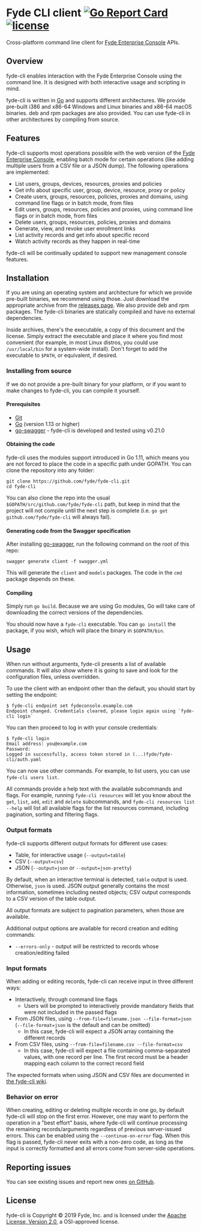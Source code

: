 Fyde CLI client [![Go Report Card](https://goreportcard.com/badge/github.com/fyde/fyde-cli)](https://goreportcard.com/report/github.com/fyde/fyde-cli) [![license](https://img.shields.io/github/license/fyde/fyde-cli.svg)](https://github.com/fyde/fyde-cli/blob/master/LICENSE)
===============

Cross-platform command line client for [Fyde Enterprise Console](https://fyde.github.io/docs/fyde-enterprise-console) APIs.

## Overview

fyde-cli enables interaction with the Fyde Enterprise Console using the command line.
It is designed with both interactive usage and scripting in mind.

fyde-cli is written in [Go](https://golang.org) and supports different architectures.
We provide pre-built i386 and x86-64 Windows and Linux binaries and x86-64 macOS binaries.
deb and rpm packages are also provided.
You can use fyde-cli in other architectures by compiling from source.

## Features

fyde-cli supports most operations possible with the web version of the [Fyde Enterprise Console](https://fyde.github.io/docs/fyde-enterprise-console), enabling batch mode for certain operations (like adding multiple users from a CSV file or a JSON dump).
The following operations are implemented:

 - List users, groups, devices, resources, proxies and policies
 - Get info about specific user, group, device, resource, proxy or policy
 - Create users, groups, resources, policies, proxies and domains, using command line flags or in batch mode, from files
 - Edit users, groups, resources, policies and proxies, using command line flags or in batch mode, from files
 - Delete users, groups, resources, policies, proxies and domains
 - Generate, view, and revoke user enrollment links
 - List activity records and get info about specific record
 - Watch activity records as they happen in real-time

fyde-cli will be continually updated to support new management console features.

## Installation

If you are using an operating system and architecture for which we provide pre-built binaries, we recommend using those.
Just download the appropriate archive from the [releases page](https://github.com/fyde/fyde-cli/releases).
We also provide deb and rpm packages.
The fyde-cli binaries are statically compiled and have no external dependencies.

Inside archives, there's the executable, a copy of this document and the license. Simply extract the executable and place it where you find most convenient (for example, in most Linux distros, you could use `/usr/local/bin` for a system-wide install).
Don't forget to add the executable to `$PATH`, or equivalent, if desired.

### Installing from source

If we do not provide a pre-built binary for your platform, or if you want to make changes to fyde-cli, you can compile it yourself.

#### Prerequisites

 - [Git](https://git-scm.com/)
 - [Go](https://golang.org) (version 1.13 or higher)
 - [go-swagger](https://github.com/go-swagger/go-swagger) - fyde-cli is developed and tested using v0.21.0

#### Obtaining the code

fyde-cli uses the modules support introduced in Go 1.11, which means you are not forced to place the code in a specific path under GOPATH. You can clone the repository into any folder:

```
git clone https://github.com/fyde/fyde-cli.git
cd fyde-cli
```

You can also clone the repo into the usual `$GOPATH/src/github.com/fyde/fyde-cli` path, but keep in mind that the project will not compile until the next step is complete (i.e. `go get github.com/fyde/fyde-cli` will always fail).

#### Generating code from the Swagger specification

After installing [go-swagger](https://github.com/go-swagger/go-swagger), run the following command on the root of this repo:

`swagger generate client -f swagger.yml`

This will generate the `client` and `models` packages.
The code in the `cmd` package depends on these.

#### Compiling

Simply run `go build`.
Because we are using Go modules, Go will take care of downloading the correct versions of the dependencies.

You should now have a `fyde-cli` executable.
You can `go install` the package, if you wish, which will place the binary in `$GOPATH/bin`.

## Usage

When run without arguments, fyde-cli presents a list of available commands.
It will also show where it is going to save and look for the configuration files, unless overridden.

To use the client with an endpoint other than the default, you should start by setting the endpoint:

```
$ fyde-cli endpoint set fydeconsole.example.com
Endpoint changed. Credentials cleared, please login again using `fyde-cli login`
```

You can then proceed to log in with your console credentials:

```
$ fyde-cli login
Email address: you@example.com
Password:
Logged in successfully, access token stored in (...)fyde/fyde-cli/auth.yaml
```

You can now use other commands. For example, to list users, you can use `fyde-cli users list`.

All commands provide a help text with the available subcommands and flags.
For example, running `fyde-cli resources` will let you know about the `get`, `list`, `add`, `edit` and `delete` subcommands, and `fyde-cli resources list --help` will list all available flags for the list resources command, including pagination, sorting and filtering flags.

### Output formats

fyde-cli supports different output formats for different use cases:

 - Table, for interactive usage (`--output=table`)
 - CSV (`--output=csv`)
 - JSON (`--output=json` or `--output=json-pretty`)

By default, when an interactive terminal is detected, `table` output is used.
Otherwise, `json` is used.
JSON output generally contains the most information, sometimes including nested objects; CSV output corresponds to a CSV version of the table output.

All output formats are subject to pagination parameters, when those are available.

Additional output options are available for record creation and editing commands:
 - `--errors-only` - output will be restricted to records whose creation/editing failed

### Input formats

When adding or editing records, fyde-cli can receive input in three different ways:

 - Interactively, through command line flags
   - Users will be prompted to interactively provide mandatory fields that were not included in the passed flags
 - From JSON files, using `--from-file=filename.json --file-format=json` (`--file-format=json` is the default and can be omitted)
   - In this case, fyde-cli will expect a JSON array containing the different records
 - From CSV files, using `--from-file=filename.csv --file-format=csv`
   - In this case, fyde-cli will expect a file containing comma-separated values, with one record per line. The first record must be a header mapping each column to the correct record field

The expected formats when using JSON and CSV files are documented in [the fyde-cli wiki](https://github.com/fyde/fyde-cli/wiki#batch-mode-operations).

### Behavior on error

When creating, editing or deleting multiple records in one go, by default fyde-cli will stop on the first error.
However, one may want to perform the operation in a "best effort" basis, where fyde-cli will continue processing the remaining records/arguments regardless of previous server-issued errors.
This can be enabled using the `--continue-on-error` flag.
When this flag is passed, fyde-cli never exits with a non-zero code, as long as the input is correctly formatted and all errors come from server-side operations.

## Reporting issues

You can see existing issues and report new ones [on GitHub](https://github.com/fyde/fyde-cli/issues).

## License

fyde-cli is Copyright © 2019 Fyde, Inc. and is licensed under the [Apache License, Version 2.0](http://www.apache.org/licenses/LICENSE-2.0), a OSI-approved license.